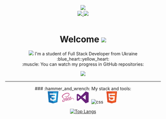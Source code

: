 <div id="header" align="center">
  <img src="https://media.giphy.com/media/L1R1tvI9svkIWwpVYr/giphy.gif" width="250"/>

  <div id="badges" >
    <a href="https://www.instagram.com/pr_nastyy/?hl=ru"> <img src="https://img.shields.io/badge/Instagram-purple?logo=Instagram&logoColor=white&style=for-the-badge">
    </a>
    <a href="https://www.facebook.com/profile.php?id=100060261486295"><img src="https://img.shields.io/badge/Facebook-blue?logo=Facebook&logoColor=white&style=for-the-badge"></a>
  </div>
  
  <img src="https://komarev.com/ghpvc/?username=PrAnastasiia&style=flat-square&color=green" alt=""/>
  <h1>
  Welcome
  <img src="https://media.giphy.com/media/hvRJCLFzcasrR4ia7z/giphy.gif" width="30px"/>
</h1>
</div>


   <div align="center">
<img src="https://media.giphy.com/media/WUlplcMpOCEmTGBtBW/giphy.gif" width="30"> I'm a student of Full Stack Developer  from Ukraine :blue_heart::yellow_heart:
<br>:muscle: You can watch my progress in GitHub repositories:
<p></p>
<div><a href="https://github.com/PrAnastasiia?tab=repositories"><img src="https://c.tenor.com/A15H8E1VUh8AAAAS/github-cat.gif" width="50" ></a></div>
</div>
<p></p>

---
<div align="center">
### :hammer_and_wrench: My stack and tools:

<div>
  <img src="https://github.com/devicons/devicon/blob/master/icons/css3/css3-original.svg" title="css" alt="css" width="40" height="40"/>&nbsp;
  <img src="https://github.com/devicons/devicon/blob/master/icons/sass/sass-original.svg" title="css" alt="css" width="40" height="40"/>&nbsp;
  <img src="https://github.com/devicons/devicon/blob/master/icons/visualstudio/visualstudio-plain.svg" title="css" alt="css" width="40" height="40"/>&nbsp;
  <img src="https://github.githubassets.com/images/modules/logos_page/GitHub-Mark.png" title="css" alt="css" width="40" height="40"/>&nbsp;
  <img src="https://github.com/devicons/devicon/blob/master/icons/html5/html5-original.svg" title="css" alt="css" width="40" height="40"/>&nbsp;
  </div>
  <p></p>
   <p></p>
  
  [![Top Langs](https://github-readme-stats.vercel.app/api/top-langs/?username=PrAnastasiia&layout=compact&theme=vision-friendly-dark)](https://github.com/anuraghazra/github-readme-stats)

   </div>
 
  
